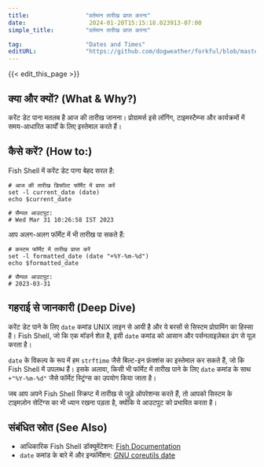 ```yaml
---
title:                "वर्तमान तारीख प्राप्त करना"
date:                  2024-01-20T15:15:18.023913-07:00
simple_title:         "वर्तमान तारीख प्राप्त करना"

tag:                  "Dates and Times"
editURL:              "https://github.com/dogweather/forkful/blob/master/content/hi/fish-shell/getting-the-current-date.md"
---
```


{{< edit_this_page >}}

## क्या और क्यों? (What & Why?)

करेंट डेट पाना मतलब है आज की तारीख जानना। प्रोग्रामर्स इसे लॉगिंग, टाइमस्टैम्प्स और कार्यक्रमों में समय-आधारित कार्यों के लिए इस्तेमाल करते हैं। 

## कैसे करें? (How to:)

Fish Shell में करेंट डेट पाना बेहद सरल है:

```Fish Shell
# आज की तारीख डिफॉल्ट फॉर्मेट में प्राप्त करें
set -l current_date (date)
echo $current_date

# सैम्पल आउटपुट:
# Wed Mar 31 10:26:58 IST 2023
```

आप अलग-अलग फॉर्मेट में भी तारीख पा सकते हैं:

```Fish Shell
# कस्टम फॉर्मेट में तारीख प्राप्त करें
set -l formatted_date (date "+%Y-%m-%d")
echo $formatted_date

# सैम्पल आउटपुट:
# 2023-03-31
```

## गहराई से जानकारी (Deep Dive)

करेंट डेट पाने के लिए `date` कमांड UNIX लाइन से आयी है और ये बरसों से सिस्टम प्रोग्रामिंग का हिस्सा है। Fish Shell, जो कि एक मॉडर्न शेल है, इसी `date` कमांड को आसान और पर्सनलाइज़ेबल ढंग से यूज़ करता है। 

`date` के विकल्प के रूप में हम `strftime` जैसे बिल्ट-इन फ़ंक्शंस का इस्तेमाल कर सकते हैं, जो कि Fish Shell में उपलब्ध हैं। इसके अलावा, किसी भी फॉर्मेट में तारीख पाने के लिए `date` कमांड के साथ `+"%Y-%m-%d"` जैसे फॉर्मेट स्ट्रिंग्स का उपयोग किया जाता है। 

जब आप अपने Fish Shell स्क्रिप्ट में तारीख से जुड़े ऑपरेशन्स करते हैं, तो आपको सिस्टम के टाइमज़ोन सेटिंग्स का भी ध्यान रखना पड़ता है, क्योंकि ये आउटपुट को प्रभावित करता है।

## संबंधित स्रोत (See Also)

- आधिकारिक Fish Shell डॉक्यूमेंटेशन: [Fish Documentation](https://fishshell.com/docs/current/index.html)
- `date` कमांड के बारे में और इन्फॉर्मेशन: [GNU coreutils date](https://www.gnu.org/software/coreutils/manual/html_node/date-invocation.html)
